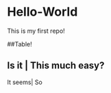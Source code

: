 # Hello-World
This is my first repo!

##Table!

Is it | This much easy?
--------------
It seems| So
